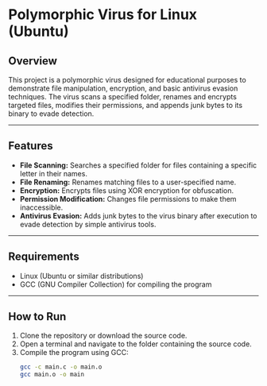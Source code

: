 # Polymorphic Virus for Linux (Ubuntu)

## Overview
This project is a polymorphic virus designed for educational purposes to demonstrate file manipulation, encryption, and basic antivirus evasion techniques. The virus scans a specified folder, renames and encrypts targeted files, modifies their permissions, and appends junk bytes to its binary to evade detection.

---

## Features
- **File Scanning:** Searches a specified folder for files containing a specific letter in their names.
- **File Renaming:** Renames matching files to a user-specified name.
- **Encryption:** Encrypts files using XOR encryption for obfuscation.
- **Permission Modification:** Changes file permissions to make them inaccessible.
- **Antivirus Evasion:** Adds junk bytes to the virus binary after execution to evade detection by simple antivirus tools.

---

## Requirements
- Linux (Ubuntu or similar distributions)
- GCC (GNU Compiler Collection) for compiling the program

---

## How to Run
1. Clone the repository or download the source code.
2. Open a terminal and navigate to the folder containing the source code.
3. Compile the program using GCC:
   ```bash
   gcc -c main.c -o main.o
   gcc main.o -o main

